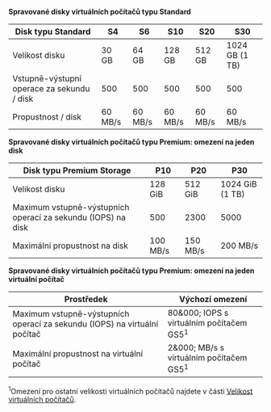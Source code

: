 **Spravované disky virtuálních počítačů typu Standard**

| Disk typu Standard | S4 | S6 | S10 | S20 | S30 |
| --- | --- |--- | --- | --- | --- |
| Velikost disku | 30 GB | 64 GB | 128 GB | 512 GB | 1024 GB (1 TB)|
| Vstupně-výstupní operace za sekundu / disk | 500 |500 |500 |500 |500 |
| Propustnost / disk | 60 MB/s | 60 MB/s | 60 MB/s | 60 MB/s | 60 MB/s | 

**Spravované disky virtuálních počítačů typu Premium: omezení na jeden disk**

| Disk typu Premium Storage | P10 | P20 | P30 |
| --- | --- | --- | --- |
| Velikost disku |128 GiB |512 GiB |1024 GiB (1 TB) |
| Maximum vstupně-výstupních operací za sekundu (IOPS) na disk |500 |2300 |5000 |
| Maximální propustnost na disk |100 MB/s |150 MB/s |200 MB/s |

**Spravované disky virtuálních počítačů typu Premium: omezení na jeden virtuální počítač**

| Prostředek | Výchozí omezení |
| --- | --- |
| Maximum vstupně-výstupních operací za sekundu (IOPS) na virtuální počítač |80&000; IOPS s virtuálním počítačem GS5<sup>1</sup> |
| Maximální propustnost na virtuální počítač |2&000; MB/s s virtuálním počítačem GS5<sup>1</sup> |

<sup>1</sup>Omezení pro ostatní velikosti virtuálních počítačů najdete v části [Velikost virtuálních počítačů](../articles/virtual-machines/virtual-machines-linux-sizes.md?toc=%2fazure%2fvirtual-machines%2flinux%2ftoc.json). 


<!--HONumber=Feb17_HO3-->


